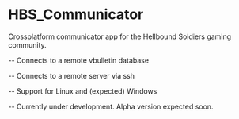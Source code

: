 HBS_Communicator
================
Crossplatform communicator app for the Hellbound Soldiers gaming community.

-- Connects to a remote vbulletin database

-- Connects to a remote server via ssh

-- Support for Linux and (expected) Windows

-- Currently under development. Alpha version expected soon.
